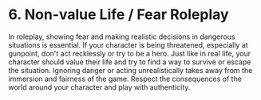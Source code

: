 # 6. Non-value Life / Fear Roleplay

In roleplay, showing fear and making realistic decisions in dangerous situations is essential. If your character is being threatened, especially at gunpoint, don't act recklessly or try to be a hero. Just like in real life, your character should value their life and try to find a way to survive or escape the situation. Ignoring danger or acting unrealistically takes away from the immersion and fairness of the game. Respect the consequences of the world around your character and play with authenticity.
